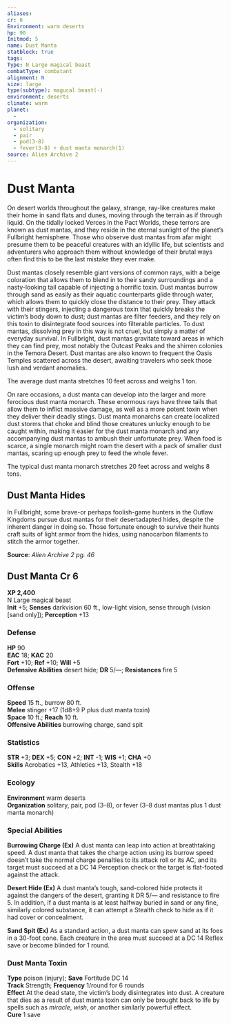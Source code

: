 ```yaml
---
aliases: 
cr: 6
Environment: warm deserts
hp: 90
Initmod: 5
name: Dust Manta
statblock: true
tags: 
Type: N Large magical beast
combatType: combatant
alignment: N
size: large
type(subtype): magucal beast(-)
environment: deserts
climate: warm
planet:
  - 
organization:
  - solitary
  - pair
  - pod(3-8)
  - fever(3-8) + dust manta monarch(1)
source: Alien Archive 2
---
```


# Dust Manta

On desert worlds throughout the galaxy, strange, ray-like creatures make their home in sand flats and dunes, moving through the terrain as if through liquid. On the tidally locked Verces in the Pact Worlds, these terrors are known as dust mantas, and they reside in the eternal sunlight of the planet’s Fullbright hemisphere. Those who observe dust mantas from afar might presume them to be peaceful creatures with an idyllic life, but scientists and adventurers who approach them without knowledge of their brutal ways often find this to be the last mistake they ever make.

Dust mantas closely resemble giant versions of common rays, with a beige coloration that allows them to blend in to their sandy surroundings and a nasty-looking tail capable of injecting a horrific toxin. Dust mantas burrow through sand as easily as their aquatic counterparts glide through water, which allows them to quickly close the distance to their prey. They attack with their stingers, injecting a dangerous toxin that quickly breaks the victim’s body down to dust; dust mantas are filter feeders, and they rely on this toxin to disintegrate food sources into filterable particles. To dust mantas, dissolving prey in this way is not cruel, but simply a matter of everyday survival. In Fullbright, dust mantas gravitate toward areas in which they can find prey, most notably the Outcast Peaks and the shirren colonies in the Temora Desert. Dust mantas are also known to frequent the Oasis Temples scattered across the desert, awaiting travelers who seek those lush and verdant anomalies.

The average dust manta stretches 10 feet across and weighs 1 ton.

On rare occasions, a dust manta can develop into the larger and more ferocious dust manta monarch. These enormous rays have three tails that allow them to inflict massive damage, as well as a more potent toxin when they deliver their deadly stings. Dust manta monarchs can create localized dust storms that choke and blind those creatures unlucky enough to be caught within, making it easier for the dust manta monarch and any accompanying dust mantas to ambush their unfortunate prey. When food is scarce, a single monarch might roam the desert with a pack of smaller dust mantas, scaring up enough prey to feed the whole fever.

The typical dust manta monarch stretches 20 feet across and weighs 8 tons.

## Dust Manta Hides

In Fullbright, some brave-or perhaps foolish-game hunters in the Outlaw Kingdoms pursue dust mantas for their desertadapted hides, despite the inherent danger in doing so. Those fortunate enough to survive their hunts craft suits of light armor from the hides, using nanocarbon filaments to stitch the armor together.

**Source**:  _Alien Archive 2 pg. 46_

## Dust Manta Cr 6

**XP 2,400**  
N Large magical beast  
**Init** +5; **Senses** darkvision 60 ft., low-light vision, sense through (vision \[sand only\]); **Perception** +13  

### Defense

**HP** 90  
**EAC** 18; **KAC** 20  
**Fort** +10; **Ref** +10; **Will** +5  
**Defensive Abilities** desert hide; **DR** 5/—; **Resistances** fire 5  

### Offense

**Speed** 15 ft., burrow 80 ft.  
**Melee** stinger +17 (1d8+9 P plus dust manta toxin)  
**Space** 10 ft.; **Reach** 10 ft.  
**Offensive Abilities** burrowing charge, sand spit

### Statistics

**STR** +3; **DEX** +5; **CON** +2; **INT** -1; **WIS** +1; **CHA** +0  
**Skills** Acrobatics +13, Athletics +13, Stealth +18

### Ecology

**Environment** warm deserts  
**Organization** solitary, pair, pod (3–8), or fever (3–8 dust mantas plus 1 dust manta monarch)

### Special Abilities

**Burrowing Charge (Ex)** A dust manta can leap into action at breathtaking speed. A dust manta that takes the charge action using its burrow speed doesn’t take the normal charge penalties to its attack roll or its AC, and its target must succeed at a DC 14 Perception check or the target is flat-footed against the attack.

**Desert Hide (Ex)** A dust manta’s tough, sand-colored hide protects it against the dangers of the desert, granting it DR 5/— and resistance to fire 5. In addition, if a dust manta is at least halfway buried in sand or any fine, similarly colored substance, it can attempt a Stealth check to hide as if it had cover or concealment.

**Sand Spit (Ex)** As a standard action, a dust manta can spew sand at its foes in a 30-foot cone. Each creature in the area must succeed at a DC 14 Reflex save or become blinded for 1 round.

### Dust Manta Toxin

**Type** poison (injury); **Save** Fortitude DC 14  
**Track** Strength; **Frequency** 1/round for 6 rounds  
**Effect** At the dead state, the victim’s body disintegrates into dust. A creature that dies as a result of dust manta toxin can only be brought back to life by spells such as _miracle_, _wish_, or another similarly powerful effect.  
**Cure** 1 save


